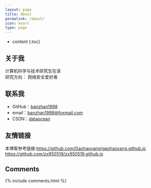 ```yaml
---
layout: page
title: About
permalink: /about/
icon: heart
type: page
---
```


* content
{:toc}

## 关于我

计算机科学与技术研究生在读  
研究方向：
网络安全爱好者

## 联系我

* GitHub：[banzhan1998](https://github.com/banzhan1998)
* email：banzhan1998@foxmail.com
* CSDN：[dataocean](https://blog.csdn.net/dataocean)


## 友情链接

本博客参考链接:https://github.com/Gaohaoyang/gaohaoyang.github.io  
               https://github.com/zx950519/zx950519.github.io

## Comments

{% include comments.html %}
